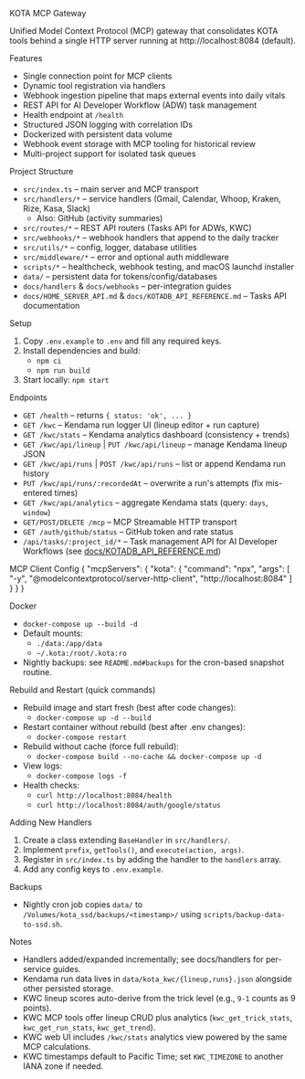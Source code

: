 KOTA MCP Gateway

Unified Model Context Protocol (MCP) gateway that consolidates KOTA tools behind a single HTTP server running at http://localhost:8084 (default).

Features
- Single connection point for MCP clients
- Dynamic tool registration via handlers
- Webhook ingestion pipeline that maps external events into daily vitals
- REST API for AI Developer Workflow (ADW) task management
- Health endpoint at `/health`
- Structured JSON logging with correlation IDs
- Dockerized with persistent data volume
- Webhook event storage with MCP tooling for historical review
- Multi-project support for isolated task queues

Project Structure
- `src/index.ts` – main server and MCP transport
- `src/handlers/*` – service handlers (Gmail, Calendar, Whoop, Kraken, Rize, Kasa, Slack)
  - Also: GitHub (activity summaries)
- `src/routes/*` – REST API routers (Tasks API for ADWs, KWC)
- `src/webhooks/*` – webhook handlers that append to the daily tracker
- `src/utils/*` – config, logger, database utilities
- `src/middleware/*` – error and optional auth middleware
- `scripts/*` – healthcheck, webhook testing, and macOS launchd installer
- `data/` – persistent data for tokens/config/databases
- `docs/handlers` & `docs/webhooks` – per-integration guides
- `docs/HOME_SERVER_API.md` & `docs/KOTADB_API_REFERENCE.md` – Tasks API documentation

Setup
1. Copy `.env.example` to `.env` and fill any required keys.
2. Install dependencies and build:
   - `npm ci`
   - `npm run build`
3. Start locally: `npm start`

Endpoints
- `GET /health` – returns `{ status: 'ok', ... }`
- `GET /kwc` – Kendama run logger UI (lineup editor + run capture)
- `GET /kwc/stats` – Kendama analytics dashboard (consistency + trends)
- `GET /kwc/api/lineup` | `PUT /kwc/api/lineup` – manage Kendama lineup JSON
- `GET /kwc/api/runs` | `POST /kwc/api/runs` – list or append Kendama run history
- `PUT /kwc/api/runs/:recordedAt` – overwrite a run's attempts (fix mis-entered times)
- `GET /kwc/api/analytics` – aggregate Kendama stats (query: `days`, `window`)
- `GET/POST/DELETE /mcp` – MCP Streamable HTTP transport
- `GET /auth/github/status` – GitHub token and rate status
- `/api/tasks/:project_id/*` – Task management API for AI Developer Workflows (see [docs/KOTADB_API_REFERENCE.md](docs/KOTADB_API_REFERENCE.md))

MCP Client Config
{
  "mcpServers": {
    "kota": {
      "command": "npx",
      "args": [
        "-y",
        "@modelcontextprotocol/server-http-client",
        "http://localhost:8084"
      ]
    }
  }
}

Docker
- `docker-compose up --build -d`
- Default mounts:
  - `./data:/app/data`
  - `~/.kota:/root/.kota:ro`
- Nightly backups: see `README.md#backups` for the cron-based snapshot routine.

Rebuild and Restart (quick commands)
- Rebuild image and start fresh (best after code changes):
  - `docker-compose up -d --build`
- Restart container without rebuild (best after .env changes):
  - `docker-compose restart`
- Rebuild without cache (force full rebuild):
  - `docker-compose build --no-cache && docker-compose up -d`
- View logs:
  - `docker-compose logs -f`
- Health checks:
  - `curl http://localhost:8084/health`
  - `curl http://localhost:8084/auth/google/status`

Adding New Handlers
1. Create a class extending `BaseHandler` in `src/handlers/`.
2. Implement `prefix`, `getTools()`, and `execute(action, args)`.
3. Register in `src/index.ts` by adding the handler to the `handlers` array.
4. Add any config keys to `.env.example`.

Backups
- Nightly cron job copies `data/` to `/Volumes/kota_ssd/backups/<timestamp>/` using `scripts/backup-data-to-ssd.sh`.

Notes
- Handlers added/expanded incrementally; see docs/handlers for per-service guides.
- Kendama run data lives in `data/kota_kwc/{lineup,runs}.json` alongside other persisted storage.
- KWC lineup scores auto-derive from the trick level (e.g., `9-1` counts as 9 points).
- KWC MCP tools offer lineup CRUD plus analytics (`kwc_get_trick_stats`, `kwc_get_run_stats`, `kwc_get_trend`).
- KWC web UI includes `/kwc/stats` analytics view powered by the same MCP calculations.
- KWC timestamps default to Pacific Time; set `KWC_TIMEZONE` to another IANA zone if needed.
